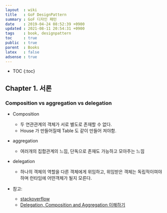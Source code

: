 ```yaml
---
layout  : wiki
title   : GoF DesignPattern
summary : GoF 디자인 패턴 
date    : 2019-04-24 08:52:39 +0900
updated : 2021-08-11 20:54:31 +0900
tags    : book, designpattern
toc     : true
public  : true
parent  : Books
latex   : false
adsense : true
---
```

* TOC
{:toc}

## Chapter 1. 서론


### Composition vs aggregation vs delegation

* Composition
  * 두 연관관계의 객체가 서로 별도로 존재할 수 없다.
  * House 가 만들어질때 Table 도 같이 만들어 져야함.

* aggregation
  * 여러개의 집합관계의 느낌, 단독으로 존재도 가능하고 모아주는 느낌

* delegation
  * 하나의 객체의 역할을 다른 객체에게 위임하고, 위임받은 객체는 독립적이여야 하며 런타임에 어떤객체가 될지 모른다.

* 참고: 
  * [stackoverflow](https://stackoverflow.com/a/1384476/5270692)  
  * [Delegation, Composition and Aggregation 이해하기](https://ryukato.github.io/oop/2012/09/19/delegation-composition-aggregation.html) 
